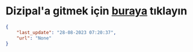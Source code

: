 # Dizipal'a gitmek için [buraya](None) tıklayın
    
```json
{
    "last_update": "28-08-2023 07:20:37",
    "url": "None"
}
```